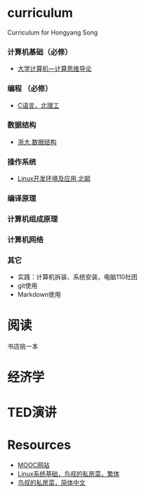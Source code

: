 # curriculum
Curriculum for Hongyang Song

### 计算机基础（必修）
* [大学计算机—计算思维导论](https://www.icourse163.org/course/HIT-7001)
### 编程 （必修）
* [C语言，北理工](https://www.icourse163.org/course/BIT-20019)
### 数据结构
* [浙大,数据结构](https://www.icourse163.org/course/ZJU-93001)
### 操作系统
* [Linux开发环境及应用,北邮](https://www.icourse163.org/course/BUPT-1003557006)
### 编译原理
### 计算机组成原理
### 计算机网络

### 其它

* 实践：计算机拆装、系统安装，电脑110社团
* git使用
* Markdown使用

# 阅读
书店挑一本

# 经济学

# TED演讲


# Resources
* [MOOC网站](https://www.icourse163.org/)
* [Linux系统基础，鸟叔的私房菜，繁体](http://linux.vbird.org/)
* [鸟叔的私房菜，简体中文](http://cn.linux.vbird.org/linux_basic/linux_basic.php)



